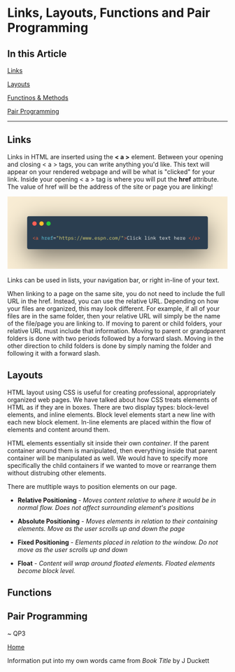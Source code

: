 # Links, Layouts, Functions and Pair Programming

## In this Article

[Links](#topic1)

[Layouts](#topic2)

[Functinos & Methods](#topic3)

[Pair Programming](#topic4)

---

<a name="topic1"></a>

## Links

Links in HTML are inserted using the **< a >** element.  Between your opening and closing < a > tags, you can write anything you'd like.  This text will appear on your rendered webpage and will be what is "clicked" for your link.  Inside your opening < a > tag is where you will put the **href** attribute.  The value of href will be the address of the site or page you are linking!

![Link Tag](../images/linktag.png)

<a name="topic2"></a>

Links can be used in lists, your navigation bar, or right in-line of your text.  

When linking to a page on the same site, you do not need to include the full URL in the href.  Instead, you can use the relative URL.  Depending on how your files are organized, this may look different.  For example, if all of your files are in the same folder, then your relative URL will simply be the name of the file/page you are linking to.  If moving to parent or child folders, your relative URL must include that information.  Moving to parent or grandparent folders is done with two periods followed by a forward slash.  Moving in the other direction to child folders is done by simply naming the folder and following it with a forward slash.  

## Layouts

HTML layout using CSS is useful for creating professional, appropriately organized web pages.  We have talked about how CSS treats elements of HTML as if they are in boxes.  There are two display types: block-level elements, and inline elements.  Block level elements start a new line with each new block element.  In-line elements are placed within the flow of elements and content around them.  

HTML elements essentially sit inside their own *container*.  If the parent container around them is manipulated, then everything inside that parent container will be manipulated as well.  We would have to specify more specifically the child containers if we wanted to move or rearrange them without distrubing other elements.  

There are mutltiple ways to position elements on our page. 

* **Relative Positioning** - *Moves content relative to where it would be in normal flow.  Does not affect surrounding element's positions*

* **Absolute Positioning** - *Moves elements in relation to their containing elements.  Move as the user scrolls up and down the page*

* **Fixed Positioning** - *Elements placed in relation to the window.  Do not move as the user scrolls up and down*

* **Float** - *Content will wrap around floated elements. Floated elements become block level.*

<a name="topic3"></a>

## Functions


<a name="topic4"></a>

## Pair Programming


~ QP3

[Home](../README.md)

Information put into my own words came from *Book Title* by J Duckett
